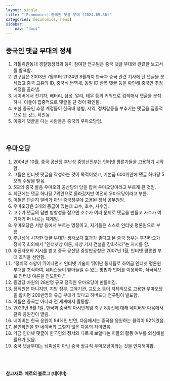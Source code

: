 ```yaml
---
layout: single
title: "[Economics] 중국인 댓글 부대 (2024.09.30)"
categories: [economics, news]
sidebar:
    nav: "docs"
---
```


## 중국인 댓글 부대의 정체
1. 가톨릭관동대 경찰행정학과 등이 참여한 연구팀은 중국 댓글 부대와 관련한 보고서를 발표함.
1. 연구팀은 2003년 7월부터 2024년 8월까지 한국과 중국 관련 기사에 단 댓글을 분석했고 중국 고유의 ID, 중국식 변역체, 동일 ID 반복 댓글 등을 확인해 중국인 추정 계정을 골라냄.
1. 네이버에서 전기차, 배터리, 삼성, 알리, 테무 등의 키워드로 검색해서 댓글을 분석하니, 이들이 집중적으로 댓글을 단 것이 확인됨.
1. 또한 중국인 추정 계정들이 한국내 성별, 지역, 정치갈등을 부추기는 댓글을 집중적으로 단 것도 확인됨.
1. 이렇게 댓글을 다는 사람들은 중국의 우마오당임.

<br/>

## 우마오당
1. 2004년 10월, 중국 공산당 후난성 중앙선전부는 인터넷 평론가들을 고용하기 시작함.
1. 그들은 인터넷 댓글을 작성하는 것이 목적이었고, 기본급 600위안에 댓글 하나당 5모의 수당을 받음.
1. 5모의 중국 발음 우마오와 공산당의 당을 합쳐 우마오당이라고 부르게 된 것임.
1. 최근에는 댓글 하나당 7위안으로 올라갔지만 여전히 우마오당이라고 부름.
1. 이들은 단순히 알바가 아닌 중국정부에 고용된 정식 공무원임.
1. 우마오당은 3개의 등급이 있는데 고수, 호수, 사수임.
1. 고수가 댓글의 답변 방향성을 잡으면 호수가 여러 문체로 댓글을 만들고 사수가 여기저기 퍼 나르는 체계임.
1. 우마오당은 서방 등에서 부르는 명칭이고, 자기들은 스스로 인터넷 평론원으로 부름.
1. 후난성에 시작한 댓글 부대가 생각보다 효과가 좋다고 본 중국 정부는 후진타오가 정치국 회의에서 "인터넷상 여론, 사상 기지 건설을 강화하라"는 지시를 함.
1. 후진타오의 지시를 받고 중국 공산당 중앙판공청은 2007년 1월, 인터넷 평론원 부대 조직을 선언함.
1. "정치적 소양이 뛰어나면서 인터넷 기술이 뛰어난 동지들로 하여금 인터넷 평론원 부대를 조직하여, 네티즌들이 받아들일 수 있는 방법과 언어를 이용하여, 적극적으로 인터넷 여론을 인도한다."
1. 중앙당 차원의 28만명 규모 정직원 우마오당이 만들어짐.
1. 정직원은 아니지만, 지방 정부, 교육기관, 교도소 등이 자체적으로 고용한 우마오당을 합치면 200만명의 유급 부대가 있다고 하버드대 연구팀이 발표함.
1. 이들은 중국뿐 아니라 전 세계에서 활동함.
1. 2023년 8월 1일, 한국과 중국의 아시안게임 축구 8강전에 대해 네이버와 다음에서 클릭 응원전이 열림.
1. 네이버는 한국 응원이 94%인 반면, 다음에서는 중국을 응원하는 클릭이 92%였음.
1. 본인확인을 한 네이버와 그렇지 않은 다음의 차이였음.
1. 가끔 인터넷 댓글이 한국인의 정서와 다르게 보일때는 이들의 활동 여부를 의심해볼 필요가 있음.
1. 중국 댓글부대는 뇌피셜이 아닌 중국 정규직 우마오당이라는 것을 인지해야함.


<br/>
<br/>

#### 참고자료: 메르의 블로그 (네이버) 